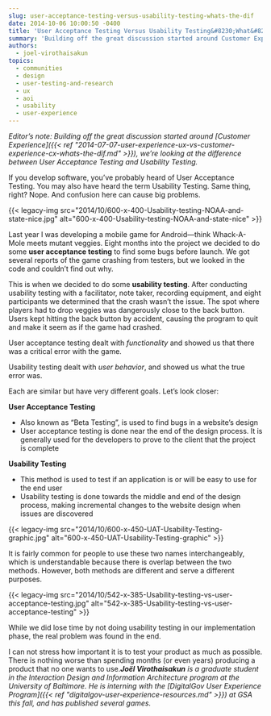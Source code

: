 ```yaml
---
slug: user-acceptance-testing-versus-usability-testing-whats-the-dif
date: 2014-10-06 10:00:50 -0400
title: 'User Acceptance Testing Versus Usability Testing&#8230;What&#8217;s the Dif?'
summary: 'Building off the great discussion started around Customer Experience, we’re looking at the difference between User Acceptance Testing and Usability Testing.'
authors:
  - joel-virothaisakun
topics:
  - communities
  - design
  - user-testing-and-research
  - ux
  - aoi
  - usability
  - user-experience
---
```


_Editor&#8217;s note: Building off the great discussion started around [Customer Experience]({{< ref "2014-07-07-user-experience-ux-vs-customer-experience-cx-whats-the-dif.md" >}}), we’re looking at the difference between User Acceptance Testing and Usability Testing._

If you develop software, you&#8217;ve probably heard of User Acceptance Testing. You may also have heard the term Usability Testing. Same thing, right? Nope. And confusion here can cause big problems.

{{< legacy-img src="2014/10/600-x-400-Usability-testing-NOAA-and-state-nice.jpg" alt="600-x-400-Usability-testing-NOAA-and-state-nice" >}}

Last year I was developing a mobile game for Android—think Whack-A-Mole meets mutant veggies. Eight months into the project we decided to do some **user acceptance testing** to find some bugs before launch. We got several reports of the game crashing from testers, but we looked in the code and couldn&#8217;t find out why.

This is when we decided to do some **usability testing**. After conducting usability testing with a facilitator, note taker, recording equipment, and eight participants we determined that the crash wasn&#8217;t the issue. The spot where players had to drop veggies was dangerously close to the back button. Users kept hitting the back button by accident, causing the program to quit and make it seem as if the game had crashed.

User acceptance testing dealt with _functionality_ and showed us that there was a critical error with the game.

Usability testing dealt with _user behavior_, and showed us what the true error was.

Each are similar but have very different goals. Let’s look closer:

**User Acceptance Testing**

  * Also known as “Beta Testing”, is used to find bugs in a website’s design
  * User acceptance testing is done near the end of the design process. It is generally used for the developers to prove to the client that the project is complete

**Usability Testing**

  * This method is used to test if an application is or will be easy to use for the end user
  * Usability testing is done towards the middle and end of the design process, making incremental changes to the website design when issues are discovered

{{< legacy-img src="2014/10/600-x-450-UAT-Usability-Testing-graphic.jpg" alt="600-x-450-UAT-Usability-Testing-graphic" >}}

It is fairly common for people to use these two names interchangeably, which is understandable because there is overlap between the two methods. However, both methods are different and serve a different purposes.

{{< legacy-img src="2014/10/542-x-385-Usability-testing-vs-user-acceptance-testing.jpg" alt="542-x-385-Usability-testing-vs-user-acceptance-testing" >}}

While we did lose time by not doing usability testing in our implementation phase, the real problem was found in the end.

I can not stress how important it is to test your product as much as possible. There is nothing worse than spending months (or even years) producing a product that no one wants to use._**Joël Virothaisakun** is a graduate student in the Interaction Design and Information Architecture program at the University of Baltimore. He is interning with the [DigitalGov User Experience Program]({{< ref "digitalgov-user-experience-resources.md" >}}) at GSA this fall, and has published several games._
